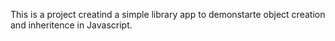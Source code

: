 This is a project creatind a simple library app to demonstarte
object creation and inheritence in Javascript.
